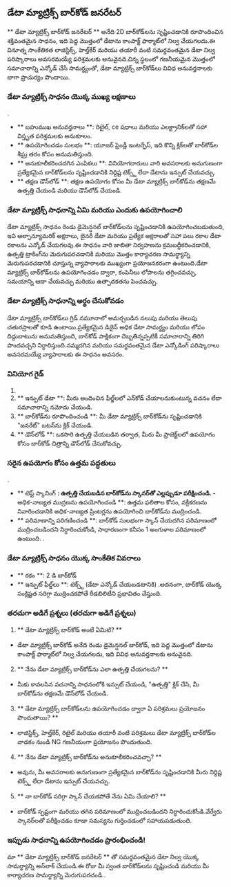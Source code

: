 ## డేటా మ్యాట్రిక్స్ బార్‌కోడ్ జనరేటర్

** డేటా మ్యాట్రిక్స్ బార్‌కోడ్ జనరేటర్ ** అనేది 2D బార్‌కోడ్‌లను సృష్టించడానికి రూపొందించిన శక్తివంతమైన సాధనం, ఇది పెద్ద మొత్తంలో డేటాను కాంపాక్ట్ ఫార్మాట్‌లో నిల్వ చేయగలదు.ఈ వినూత్న సాంకేతికత లాజిస్టిక్స్, హెల్త్‌కేర్ మరియు తయారీ వంటి సమర్థవంతమైన డేటా నిల్వ పరిష్కారాలు అవసరమయ్యే పరిశ్రమలకు అనువైనది.చిన్న స్థలంలో గణనీయమైన మొత్తంలో సమాచారాన్ని ఎన్కోడ్ చేసే సామర్థ్యంతో, డేటా మ్యాట్రిక్స్ బార్‌కోడ్‌లు వివిధ అనువర్తనాలకు బాగా ప్రాచుర్యం పొందాయి.

### డేటా మ్యాట్రిక్స్ సాధనం యొక్క ముఖ్య లక్షణాలు

.
- ** బహుముఖ అనువర్తనాలు **: రిటైల్, ce షధాలు మరియు ఎలక్ట్రానిక్‌లతో సహా విస్తృత పరిశ్రమలకు అనుకూలం.
- ** ఉపయోగించడం సులభం **: యూజర్ ఫ్రెండ్లీ ఇంటర్ఫేస్, ఇది కొన్ని క్లిక్‌లతో బార్‌కోడ్‌ల శీఘ్ర తరం కోసం అనుమతిస్తుంది.
- ** అనుకూలీకరించదగిన ఎంపికలు **: వినియోగదారులు వారి అవసరాలకు అనుగుణంగా ప్రత్యేకమైన బార్‌కోడ్‌లను సృష్టించడానికి నిర్దిష్ట టెక్స్ట్ లేదా డేటాను ఇన్పుట్ చేయవచ్చు.
- ** తక్షణ డౌన్‌లోడ్ **: తక్షణ ఉపయోగం కోసం మీ డేటా మ్యాట్రిక్స్ బార్‌కోడ్‌ను తక్షణమే ఉత్పత్తి చేయండి మరియు డౌన్‌లోడ్ చేయండి.

### డేటా మ్యాట్రిక్స్ సాధనాన్ని ఏమి మరియు ఎందుకు ఉపయోగించాలి

డేటా మ్యాట్రిక్స్ సాధనం రెండు డైమెన్షనల్ బార్‌కోడ్‌లను సృష్టించడానికి ఉపయోగించబడుతుంది, ఇవి ఆల్ఫాన్యూమరిక్ అక్షరాలు, బైనరీ డేటా మరియు ప్రత్యేక అక్షరాలతో సహా పలు రకాల డేటా రకాలను ఎన్కోడ్ చేయగలవు.ఈ సాధనం వారి జాబితా నిర్వహణను క్రమబద్ధీకరించడానికి, ఉత్పత్తి ట్రాకింగ్‌ను మెరుగుపరచడానికి మరియు మొత్తం కార్యాచరణ సామర్థ్యాన్ని మెరుగుపరచడానికి చూస్తున్న వ్యాపారాలకు ముఖ్యంగా ప్రయోజనకరంగా ఉంటుంది.డేటా మ్యాట్రిక్స్ బార్‌కోడ్‌లను ఉపయోగించడం ద్వారా, కంపెనీలు లోపాలను తగ్గించవచ్చు, సమయాన్ని ఆదా చేయవచ్చు మరియు ఉత్పాదకతను పెంచవచ్చు.

### డేటా మ్యాట్రిక్స్ సాధనాన్ని అర్థం చేసుకోవడం

డేటా మ్యాట్రిక్స్ బార్‌కోడ్‌లు గ్రిడ్ నమూనాలో అమర్చబడిన నలుపు మరియు తెలుపు చతురస్రాలతో కూడి ఉంటాయి.ప్రత్యేకమైన డిజైన్ అధిక డేటా సామర్థ్యం మరియు లోపం దిద్దుబాటును అనుమతిస్తుంది, బార్‌కోడ్ పాక్షికంగా దెబ్బతిన్నప్పటికీ సమాచారాన్ని తిరిగి పొందవచ్చని నిర్ధారిస్తుంది.నమ్మదగిన మరియు సమర్థవంతమైన డేటా ఎన్కోడింగ్ పరిష్కారాలు అవసరమయ్యే వ్యాపారాలకు ఈ సాధనం అవసరం.

### వినియోగ గైడ్

1.
2. ** ఇన్పుట్ డేటా **: మీరు అందించిన ఫీల్డ్‌లలో ఎన్‌కోడ్ చేయాలనుకుంటున్న వచనం లేదా సమాచారాన్ని నమోదు చేయండి.
3. ** బార్‌కోడ్‌ను రూపొందించండి **: మీ డేటా మ్యాట్రిక్స్ బార్‌కోడ్‌ను సృష్టించడానికి "జనరేట్" బటన్‌ను క్లిక్ చేయండి.
4. ** డౌన్‌లోడ్ **: ఒకసారి ఉత్పత్తి చేయబడిన తర్వాత, మీరు మీ ప్రాజెక్ట్‌లలో ఉపయోగం కోసం బార్‌కోడ్ చిత్రాన్ని డౌన్‌లోడ్ చేసుకోవచ్చు.

### సరైన ఉపయోగం కోసం ఉత్తమ పద్ధతులు

.
- ** టెస్ట్ స్కానింగ్ **: ఉత్పత్తి చేయబడిన బార్‌కోడ్‌ను స్కానర్‌తో ఎల్లప్పుడూ పరీక్షించండి.
-** అధిక-నాణ్యత ముద్రణను ఉపయోగించండి **: ఉత్తమ ఫలితాల కోసం, వక్రీకరణను నివారించడానికి అధిక-నాణ్యత ప్రింటర్లను ఉపయోగించి బార్‌కోడ్‌ను ముద్రించండి.
- ** పరిమాణాన్ని పరిగణించండి **: బార్‌కోడ్ సులభంగా స్కాన్ చేయదగిన పరిమాణంలో ముద్రించబడిందని నిర్ధారించుకోండి, సాధారణంగా కనీసం 1 అంగుళాల పరిమాణంలో ఉంటుంది.
.

### డేటా మ్యాట్రిక్స్ సాధనం యొక్క సాంకేతిక వివరాలు

- ** రకం **: 2 డి బార్‌కోడ్
- ** ఇన్పుట్ ఫీల్డ్‌లు **: టెక్స్ట్ (డేటా ఎన్కోడ్ చేయబడటానికి)
.అదనంగా, బార్‌కోడ్ యొక్క సంక్లిష్టత సరిగ్గా ముద్రించకపోతే రీడబిలిటీని ప్రభావితం చేస్తుంది.

### తరచుగా అడిగే ప్రశ్నలు (తరచుగా అడిగే ప్రశ్నలు)

1. ** డేటా మ్యాట్రిక్స్ బార్‌కోడ్ అంటే ఏమిటి? **
- డేటా మ్యాట్రిక్స్ బార్‌కోడ్ అనేది రెండు డైమెన్షనల్ బార్‌కోడ్, ఇది పెద్ద మొత్తంలో డేటాను కాంపాక్ట్ ఫార్మాట్‌లో నిల్వ చేయగలదు, ఇది వివిధ అనువర్తనాలకు అనువైనది.

2. ** నేను డేటా మ్యాట్రిక్స్ బార్‌కోడ్‌ను ఎలా ఉత్పత్తి చేయగలను? **
- మీకు కావలసిన వచనాన్ని సాధనంలోకి ఇన్పుట్ చేయండి, "ఉత్పత్తి" క్లిక్ చేసి, మీ బార్‌కోడ్‌ను తక్షణమే డౌన్‌లోడ్ చేయండి.

3. ** డేటా మ్యాట్రిక్స్ బార్‌కోడ్‌లను ఉపయోగించడం ద్వారా ఏ పరిశ్రమలు ప్రయోజనం పొందుతాయి? **
- లాజిస్టిక్స్, హెల్త్‌కేర్, రిటైల్ మరియు తయారీ వంటి పరిశ్రమలు డేటా మ్యాట్రిక్స్ బార్‌కోడ్‌ల వాడకం నుండి NG గణనీయంగా ప్రయోజనం పొందుతుంది.

4. ** నేను డేటా మ్యాట్రిక్స్ బార్‌కోడ్‌ను అనుకూలీకరించవచ్చా? **
- అవును, మీ అవసరాలకు అనుగుణంగా ప్రత్యేకమైన బార్‌కోడ్‌ను సృష్టించడానికి మీరు నిర్దిష్ట టెక్స్ట్ లేదా డేటాను ఇన్పుట్ చేయవచ్చు.

5. ** నా బార్‌కోడ్ సరిగ్గా స్కాన్ చేయకపోతే నేను ఏమి చేయాలి? **
- బార్‌కోడ్ స్పష్టంగా మరియు తగిన పరిమాణంలో ముద్రించబడిందని నిర్ధారించుకోండి.వేర్వేరు స్కానర్‌లతో పరీక్షించడం కూడా సమస్యను గుర్తించడంలో సహాయపడుతుంది.

### ఇప్పుడు సాధనాన్ని ఉపయోగించడం ప్రారంభించండి!

మా ** డేటా మ్యాట్రిక్స్ బార్‌కోడ్ జనరేటర్ ** తో సమర్థవంతమైన డేటా నిల్వ యొక్క సామర్థ్యాన్ని అన్‌లాక్ చేయండి.ఈ రోజు మీ స్వంత బార్‌కోడ్‌లను సృష్టించండి మరియు మీ కార్యాచరణ సామర్థ్యాన్ని మెరుగుపరచండి..